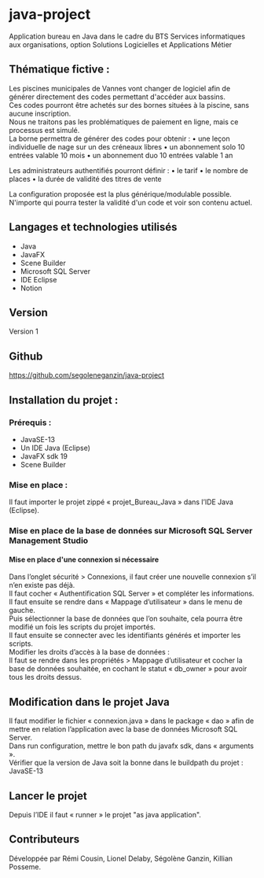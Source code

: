 # java-project

Application bureau en Java dans le cadre du BTS Services informatiques aux organisations, option Solutions Logicielles et Applications Métier <br>

## Thématique fictive :

Les piscines municipales de Vannes vont changer de logiciel afin de générer directement des codes permettant d'accéder aux bassins. <br>
Ces codes pourront être achetés sur des bornes situées à la piscine, sans aucune inscription. <br>
Nous ne traitons pas les problématiques de paiement en ligne, mais ce processus est simulé.  <br>
La borne permettra de générer des codes pour obtenir :
    • une leçon individuelle de nage sur un des créneaux libres
    • un abonnement solo 10 entrées valable 10 mois
    • un abonnement duo 10 entrées valable 1 an
    
Les administrateurs authentifiés pourront définir :
    • le tarif
    • le nombre de places
    • la durée de validité des titres de vente

La configuration proposée est la plus générique/modulable possible.<br>
N'importe qui pourra tester la validité d'un code et voir son contenu actuel.

## Langages et technologies utilisés

<ul>
  <li>Java</li>
  <li>JavaFX</li>
  <li>Scene Builder</li>
  <li>Microsoft SQL Server</li>
  <li>IDE Eclipse</li>
  <li>Notion</li>
</ul>

## Version

Version 1

## Github

https://github.com/segoleneganzin/java-project

## Installation du projet :
### Prérequis :
<ul>
  <li>JavaSE-13</li>
  <li>Un IDE Java (Eclipse)</li>
  <li>JavaFX sdk 19</li>
  <li>Scene Builder</li>
</ul>

### Mise en place :
Il faut importer le projet zippé « projet_Bureau_Java » dans l’IDE Java (Eclipse).

### Mise en place de la base de données sur Microsoft SQL Server Management Studio
#### Mise en place d'une connexion si nécessaire 
Dans l’onglet sécurité > Connexions, il faut créer une nouvelle connexion s’il n’en existe pas déjà.<br>
Il faut cocher « Authentification SQL Server » et compléter les informations.<br>
Il faut ensuite se rendre dans « Mappage d’utilisateur » dans le menu de gauche.<br>
Puis sélectionner la base de données que l’on souhaite, cela pourra être modifié un fois les scripts du projet importés.<br>
Il faut ensuite se connecter avec les identifiants générés et importer les scripts.<br>
Modifier les droits d’accès à la base de données :<br>
Il faut se rendre dans les propriétés > Mappage d’utilisateur et cocher la base de données souhaitée, en cochant le statut « db_owner » pour avoir tous les droits dessus.

## Modification dans le projet Java
Il faut modifier le fichier « connexion.java » dans le package « dao » afin de mettre en relation l’application avec la base de données Microsoft SQL Server.<br>
Dans run configuration, mettre le bon path du javafx sdk, dans « arguments ».<br>
Vérifier que la version de Java soit la bonne dans le buildpath du projet  : JavaSE-13<br>

## Lancer le projet
Depuis l’IDE il faut « runner » le projet "as java application".

## Contributeurs

Développée par Rémi Cousin, Lionel Delaby, Ségolène Ganzin, Killian Posseme.
